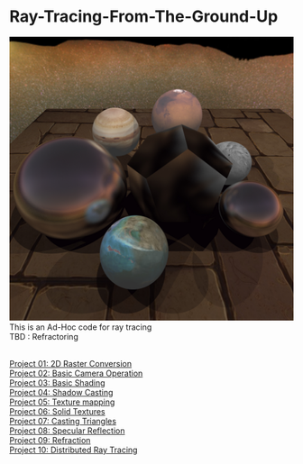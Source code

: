 # Ray-Tracing-From-The-Ground-Up
![Render](WebPages/csce647/pr10/glosslucent.jpg)
This is an Ad-Hoc code for ray tracing <br /> 
TBD : Refractoring <br /> <br />

<a href=WebPages/csce647/pr01/readme.md> Project 01: 2D Raster Conversion </a><br>
<a href=WebPages/csce647/pr02/readme.md> Project 02: Basic Camera Operation </a><br>
<a href=WebPages/csce647/pr03/readme.md> Project 03: Basic Shading </a><br>
<a href=WebPages/csce647/pr04/readme.md> Project 04: Shadow Casting </a><br>
<a href=WebPages/csce647/pr05/readme.md> Project 05: Texture mapping </a><br>
<a href=WebPages/csce647/pr06/readme.md> Project 06: Solid Textures </a><br>
<a href=WebPages/csce647/pr07/readme.md> Project 07: Casting Triangles </a><br>
<a href=WebPages/csce647/pr08/readme.md> Project 08: Specular Reflection </a><br>
<a href=WebPages/csce647/pr09/readme.md> Project 09: Refraction </a><br>
<a href=WebPages/csce647/pr10/readme.md> Project 10: Distributed Ray Tracing </a><br>